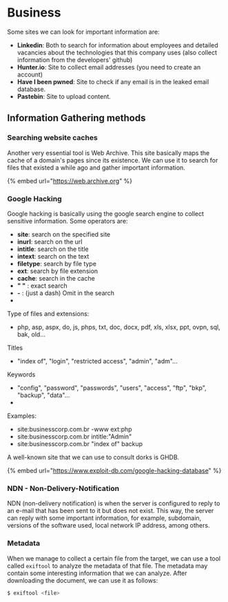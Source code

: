 # Business

Some sites we can look for important information are:

* **Linkedin**: Both to search for information about employees and detailed vacancies about the technologies that this company uses (also collect information from the developers' github)
* **Hunter.io**: Site to collect email addresses (you need to create an account)
* **Have I been pwned**: Site to check if any email is in the leaked email database.
* **Pastebin**: Site to upload content.

## Information Gathering methods

### Searching website caches

Another very essential tool is Web Archive. This site basically maps the cache of a domain's pages since its existence. We can use it to search for files that existed a while ago and gather important information.

{% embed url="https://web.archive.org" %}

### Google Hacking

Google hacking is basically using the google search engine to collect sensitive information. Some operators are:

* **site**: search on the specified site
* **inurl**: search on the url
* **intitle**: search on the title
* **intext**: search on the text
* **filetype**: search by file type
* **ext**: search by file extension
* **cache**: search in the cache
* **" "** : exact search
* **-** : (just a dash) Omit in the search 
* 
Type of files and extensions: 

* php, asp, aspx, do, js, phps, txt, doc, docx, pdf, xls, xlsx, ppt, ovpn, sql, bak, old...

Titles
* "index of", "login", "restricted access", "admin", "adm"...

Keywords
* "config", "password", "passwords", "users", "access", "ftp", "bkp", "backup", "data"...  
* 
Examples:
* site:businesscorp.com.br -www ext:php
* site:businesscorp.com.br intitle:"Admin"
* site:businesscorp.com.br "index of" backup

A well-known site that we can use to consult dorks is GHDB.

{% embed url="https://www.exploit-db.com/google-hacking-database" %}

### NDN - Non-Delivery-Notification

NDN (non-delivery notification) is when the server is configured to reply to an e-mail that has been sent to it but does not exist. This way, the server can reply with some important information, for example, subdomain, versions of the software used, local network IP address, among others.

### Metadata 

When we manage to collect a certain file from the target, we can use a tool called `exiftool` to analyze the metadata of that file. The metadata may contain some interesting information that we can analyze. After downloading the document, we can use it as follows:

```bash
$ exiftool <file>
```